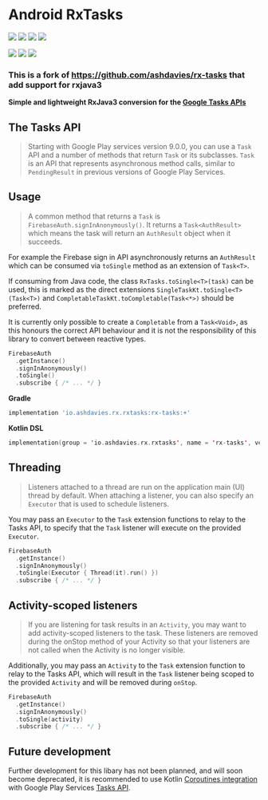 # Android RxTasks
[![](https://img.shields.io/circleci/project/github/ashdavies/rx-tasks.svg)](https://circleci.com/gh/ashdavies/rx-tasks)
[![](https://img.shields.io/codacy/coverage/03ae86d9ce934421879bc407aa157732.svg)](https://app.codacy.com/project/ash.davies/rx-tasks/dashboard)
[![](https://img.shields.io/maven-central/v/io.ashdavies.rx.rxtasks/rx-tasks.svg)](https://search.maven.org/artifact/io.ashdavies.rx.rxtasks/rx-tasks)
![](https://img.shields.io/github/license/ashdavies/rx-tasks.svg)

[![](https://img.shields.io/codacy/grade/03ae86d9ce934421879bc407aa157732.svg)](https://app.codacy.com/project/ash.davies/rx-tasks/dashboard)
[![](https://img.shields.io/github/last-commit/ashdavies/rx-tasks.svg)](https://github.com/ashdavies/rx-tasks/commits/master)
[![](https://img.shields.io/github/issues-pr/ashdavies/rx-tasks.svg)](https://github.com/ashdavies/rx-tasks/pulls)
### This is a fork of https://github.com/ashdavies/rx-tasks that add support for rxjava3

**Simple and lightweight RxJava3 conversion for the [Google Tasks APIs](https://developers.google.com/android/guides/tasks)**

## The Tasks API
> Starting with Google Play services version 9.0.0, you can use a `Task` API and a number of methods that return `Task` or its subclasses. `Task` is an API that represents asynchronous method calls, similar to `PendingResult` in previous versions of Google Play Services.

## Usage
> A common method that returns a `Task` is `FirebaseAuth.signInAnonymously()`. It returns a `Task<AuthResult>` which means the task will return an `AuthResult` object when it succeeds.

For example the Firebase sign in API asynchronously returns an `AuthResult` which can be consumed via `toSingle` method as an extension of `Task<T>`.

If consuming from Java code, the class `RxTasks.toSingle<T>(task)` can be used, this is marked as the direct extensions `SingleTaskKt.toSingle<T>(Task<T>)` and `CompletableTaskKt.toCompletable(Task<*>)` should be preferred.

It is currently only possible to create a `Completable` from a `Task<Void>`, as this honours the correct API behaviour and it is not the responsibility of this library to convert between reactive types.

```kotlin
FirebaseAuth
  .getInstance()
  .signInAnonymously()
  .toSingle()
  .subscribe { /* ... */ }
```

**Gradle**
```groovy
implementation 'io.ashdavies.rx.rxtasks:rx-tasks:+'
```

**Kotlin DSL**
```kotlin
implementation(group = 'io.ashdavies.rx.rxtasks', name = 'rx-tasks', version = '2.1.2')
```

## Threading
> Listeners attached to a thread are run on the application main (UI) thread by default. When attaching a listener, you can also specify an `Executor` that is used to schedule listeners.

You may pass an `Executor` to the `Task` extension functions to relay to the Tasks API, to specify that the `Task` listener will execute on the provided `Executor`.

```kotlin
FirebaseAuth
  .getInstance()
  .signInAnonymously()
  .toSingle(Executor { Thread(it).run() })
  .subscribe { /* ... */ }
```

## Activity-scoped listeners
> If you are listening for task results in an `Activity`, you may want to add activity-scoped listeners to the task. These listeners are removed during the onStop method of your Activity so that your listeners are not called when the Activity is no longer visible.

Additionally, you may pass an `Activity` to the `Task` extension function to relay to the Tasks API, which will result in the `Task` listener being scoped to the provided `Activity` and will be removed during `onStop`.

```kotlin
FirebaseAuth
  .getInstance()
  .signInAnonymously()
  .toSingle(activity)
  .subscribe { /* ... */ }
```

## Future development
Further development for this libary has not been planned, and will soon become deprecated, it is recommended to use Kotlin [Coroutines integration](https://github.com/Kotlin/kotlinx.coroutines/tree/master/integration/kotlinx-coroutines-play-services) with Google Play Services [Tasks API](https://developers.google.com/android/guides/tasks).
